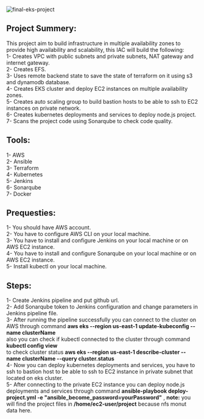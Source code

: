 ![final-eks-project](https://user-images.githubusercontent.com/14328150/190855165-e39db11a-0173-46b7-84ac-f36c7225a6a7.PNG)

## Project Summery:
This project aim to build infrastructure in multiple availability zones to provide high availability and scalability, this IAC will build the following:
<br/>
1- Creates VPC with public subnets and private subnets, NAT gateway and internet gateway.<br/>
2- Creates EFS.<br/>
3- Uses remote backend state to save the state of terraform on it using s3 and dynamodb database.<br/>
4- Creates EKS cluster and deploy EC2 instances on multiple availability zones.<br/>
5- Creates auto scaling group to build bastion hosts to be able to ssh to EC2 instances on private network.<br/>
6- Creates kubernetes deployments and services to deploy node.js project.<br/>
7- Scans the project code using Sonarqube to check code quality.<br/>
## Tools:

1- AWS            <br/>
2- Ansible  <br/>
3- Terraform        <br/>
4- Kubernetes<br/>
5- Jenkins<br/>
6- Sonarqube<br/>
7- Docker <br/>

## Prequesties: <br/>
1- You should have AWS account.  <br/>
2- You have to configure AWS CLI on your local machine.<br/>
3- You have to install and configure Jenkins on your local machine or on AWS EC2 instance.<br/>
4- You have to install and configure Sonarqube on your local machine or on AWS EC2 instance.<br/>
5- Install kubectl on your local machine.<br/>

## Steps:
1- Create Jenkins pipeline and put github url.<br/>
2- Add Sonarqube token to Jenkins configuration and change parameters in Jenkins pipeline file. <br/>
3- After running the pipeline successfully you can connect to the cluster on AWS through command **aws eks --region us-east-1 update-kubeconfig --name clusterName**
<br/>
also you can check if kubectl connected to the cluster through command **kubectl config view**  <br/>
to check cluster status **aws eks --region us-east-1 describe-cluster --name clusterName --query cluster.status**   <br/>
4- Now you can deploy kubernetes deployments and services, you have to ssh to bastion host to be able to ssh to EC2 instance in private subnet that located on eks cluster. <br/>
5- After connecting to the private EC2 instance you can deploy node.js deployments and services through command **ansible-playbook deploy-project.yml -e "ansible_become_password=yourPassword"** ,
**note:** you will find the project files in **/home/ec2-user/project** because nfs monut data here.
